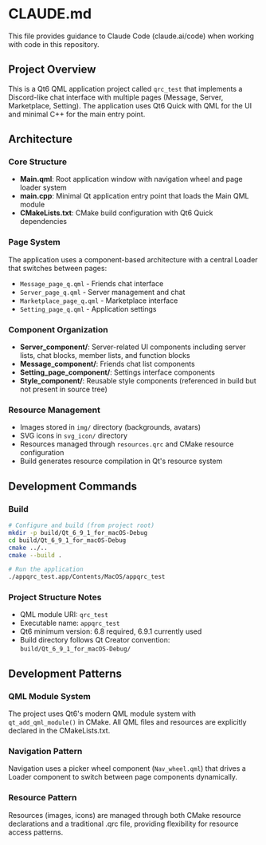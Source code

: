 # CLAUDE.md

This file provides guidance to Claude Code (claude.ai/code) when working with code in this repository.

## Project Overview

This is a Qt6 QML application project called `qrc_test` that implements a Discord-like chat interface with multiple pages (Message, Server, Marketplace, Setting). The application uses Qt6 Quick with QML for the UI and minimal C++ for the main entry point.

## Architecture

### Core Structure
- **Main.qml**: Root application window with navigation wheel and page loader system
- **main.cpp**: Minimal Qt application entry point that loads the Main QML module
- **CMakeLists.txt**: CMake build configuration with Qt6 Quick dependencies

### Page System
The application uses a component-based architecture with a central Loader that switches between pages:
- `Message_page_q.qml` - Friends chat interface
- `Server_page_q.qml` - Server management and chat
- `Marketplace_page_q.qml` - Marketplace interface  
- `Setting_page_q.qml` - Application settings

### Component Organization
- **Server_component/**: Server-related UI components including server lists, chat blocks, member lists, and function blocks
- **Message_component/**: Friends chat list components
- **Setting_page_component/**: Settings interface components
- **Style_component/**: Reusable style components (referenced in build but not present in source tree)

### Resource Management
- Images stored in `img/` directory (backgrounds, avatars)
- SVG icons in `svg_icon/` directory
- Resources managed through `resources.qrc` and CMake resource configuration
- Build generates resource compilation in Qt's resource system

## Development Commands

### Build
```bash
# Configure and build (from project root)
mkdir -p build/Qt_6_9_1_for_macOS-Debug
cd build/Qt_6_9_1_for_macOS-Debug
cmake ../..
cmake --build .

# Run the application
./appqrc_test.app/Contents/MacOS/appqrc_test
```

### Project Structure Notes
- QML module URI: `qrc_test`
- Executable name: `appqrc_test`
- Qt6 minimum version: 6.8 required, 6.9.1 currently used
- Build directory follows Qt Creator convention: `build/Qt_6_9_1_for_macOS-Debug/`

## Development Patterns

### QML Module System
The project uses Qt6's modern QML module system with `qt_add_qml_module()` in CMake. All QML files and resources are explicitly declared in the CMakeLists.txt.

### Navigation Pattern
Navigation uses a picker wheel component (`Nav_wheel.qml`) that drives a Loader component to switch between page components dynamically.

### Resource Pattern
Resources (images, icons) are managed through both CMake resource declarations and a traditional .qrc file, providing flexibility for resource access patterns.